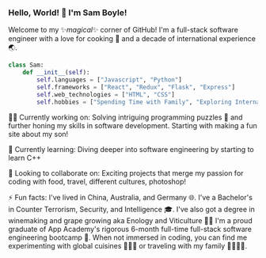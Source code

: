 ### Hello, World! 👋 I'm Sam Boyle!

Welcome to my ✨_magical_✨ corner of GitHub! I'm a full-stack software engineer with a love for cooking 🍳 and a decade of international experience 🌏.

```python
class Sam:
    def __init__(self):
        self.languages = ["Javascript", "Python"]
        self.frameworks = ["React", "Redux", "Flask", "Express"]
        self.web_technologies = ["HTML", "CSS"]
        self.hobbies = ["Spending Time with Family", "Exploring International Cuisines", "Traveling", "Scuba Diving", "Skiing", "Skydiving", "Golf", "Video Games"]
```
🧑‍💻 Currently working on:
Solving intriguing programming puzzles 🧩 and further honing my skills in software development. Starting with making a fun site about my son!

🌱 Currently learning:
Diving deeper into software engineering by starting to learn C++

👯 Looking to collaborate on:
Exciting projects that merge my passion for coding with food, travel, different cultures, photoshop!

⚡ Fun facts:
I've lived in China, Australia, and Germany 🌐.
I've a Bachelor's in Counter Terrorism, Security, and Intelligence 🎓.
I've also got a degree in winemaking and grape growing aka Enology and Viticulture 🍇🍷
I'm a proud graduate of App Academy's rigorous 6-month full-time full-stack software engineering bootcamp 🎉.
When not immersed in coding, you can find me experimenting with global cuisines 🌮🍣🍝 or traveling with my family 👨‍👩‍👧‍👦.

<!--![Sam's GitHub stats](https://github-readme-stats.vercel.app/api?username=sboyle05&show_icons=true&theme=radical) !-->

